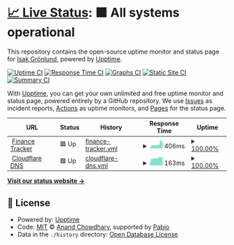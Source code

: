 # [📈 Live Status](https://Grizak.github.io/upptime): <!--live status--> **🟩 All systems operational**

This repository contains the open-source uptime monitor and status page for [Isak Grönlund](https://Grizak.github.io/upptime), powered by [Upptime](https://github.com/upptime/upptime).

[![Uptime CI](https://github.com/Grizak/upptime/workflows/Uptime%20CI/badge.svg)](https://github.com/Grizak/upptime/actions?query=workflow%3A%22Uptime+CI%22)
[![Response Time CI](https://github.com/Grizak/upptime/workflows/Response%20Time%20CI/badge.svg)](https://github.com/Grizak/upptime/actions?query=workflow%3A%22Response+Time+CI%22)
[![Graphs CI](https://github.com/Grizak/upptime/workflows/Graphs%20CI/badge.svg)](https://github.com/Grizak/upptime/actions?query=workflow%3A%22Graphs+CI%22)
[![Static Site CI](https://github.com/Grizak/upptime/workflows/Static%20Site%20CI/badge.svg)](https://github.com/Grizak/upptime/actions?query=workflow%3A%22Static+Site+CI%22)
[![Summary CI](https://github.com/Grizak/upptime/workflows/Summary%20CI/badge.svg)](https://github.com/Grizak/upptime/actions?query=workflow%3A%22Summary+CI%22)

With [Upptime](https://upptime.js.org), you can get your own unlimited and free uptime monitor and status page, powered entirely by a GitHub repository. We use [Issues](https://github.com/Grizak/upptime/issues) as incident reports, [Actions](https://github.com/Grizak/upptime/actions) as uptime monitors, and [Pages](https://Grizak.github.io/upptime) for the status page.

<!--start: status pages-->
<!-- This summary is generated by Upptime (https://github.com/upptime/upptime) -->
<!-- Do not edit this manually, your changes will be overwritten -->
<!-- prettier-ignore -->
| URL | Status | History | Response Time | Uptime |
| --- | ------ | ------- | ------------- | ------ |
| <img alt="" src="https://icons.duckduckgo.com/ip3/financetracker.isaksweb.xyz.ico" height="13"> [Finance Tracker](https://financetracker.isaksweb.xyz) | 🟩 Up | [finance-tracker.yml](https://github.com/Grizak/upptime/commits/HEAD/history/finance-tracker.yml) | <details><summary><img alt="Response time graph" src="./graphs/finance-tracker/response-time-week.png" height="20"> 406ms</summary><br><a href="https://status.isaksweb.xyz/history/finance-tracker"><img alt="Response time 408" src="https://img.shields.io/endpoint?url=https%3A%2F%2Fraw.githubusercontent.com%2FGrizak%2Fupptime%2FHEAD%2Fapi%2Ffinance-tracker%2Fresponse-time.json"></a><br><a href="https://status.isaksweb.xyz/history/finance-tracker"><img alt="24-hour response time 433" src="https://img.shields.io/endpoint?url=https%3A%2F%2Fraw.githubusercontent.com%2FGrizak%2Fupptime%2FHEAD%2Fapi%2Ffinance-tracker%2Fresponse-time-day.json"></a><br><a href="https://status.isaksweb.xyz/history/finance-tracker"><img alt="7-day response time 406" src="https://img.shields.io/endpoint?url=https%3A%2F%2Fraw.githubusercontent.com%2FGrizak%2Fupptime%2FHEAD%2Fapi%2Ffinance-tracker%2Fresponse-time-week.json"></a><br><a href="https://status.isaksweb.xyz/history/finance-tracker"><img alt="30-day response time 408" src="https://img.shields.io/endpoint?url=https%3A%2F%2Fraw.githubusercontent.com%2FGrizak%2Fupptime%2FHEAD%2Fapi%2Ffinance-tracker%2Fresponse-time-month.json"></a><br><a href="https://status.isaksweb.xyz/history/finance-tracker"><img alt="1-year response time 408" src="https://img.shields.io/endpoint?url=https%3A%2F%2Fraw.githubusercontent.com%2FGrizak%2Fupptime%2FHEAD%2Fapi%2Ffinance-tracker%2Fresponse-time-year.json"></a></details> | <details><summary><a href="https://status.isaksweb.xyz/history/finance-tracker">100.00%</a></summary><a href="https://status.isaksweb.xyz/history/finance-tracker"><img alt="All-time uptime 100.00%" src="https://img.shields.io/endpoint?url=https%3A%2F%2Fraw.githubusercontent.com%2FGrizak%2Fupptime%2FHEAD%2Fapi%2Ffinance-tracker%2Fuptime.json"></a><br><a href="https://status.isaksweb.xyz/history/finance-tracker"><img alt="24-hour uptime 100.00%" src="https://img.shields.io/endpoint?url=https%3A%2F%2Fraw.githubusercontent.com%2FGrizak%2Fupptime%2FHEAD%2Fapi%2Ffinance-tracker%2Fuptime-day.json"></a><br><a href="https://status.isaksweb.xyz/history/finance-tracker"><img alt="7-day uptime 100.00%" src="https://img.shields.io/endpoint?url=https%3A%2F%2Fraw.githubusercontent.com%2FGrizak%2Fupptime%2FHEAD%2Fapi%2Ffinance-tracker%2Fuptime-week.json"></a><br><a href="https://status.isaksweb.xyz/history/finance-tracker"><img alt="30-day uptime 100.00%" src="https://img.shields.io/endpoint?url=https%3A%2F%2Fraw.githubusercontent.com%2FGrizak%2Fupptime%2FHEAD%2Fapi%2Ffinance-tracker%2Fuptime-month.json"></a><br><a href="https://status.isaksweb.xyz/history/finance-tracker"><img alt="1-year uptime 100.00%" src="https://img.shields.io/endpoint?url=https%3A%2F%2Fraw.githubusercontent.com%2FGrizak%2Fupptime%2FHEAD%2Fapi%2Ffinance-tracker%2Fuptime-year.json"></a></details>
| <img alt="" src="https://icons.duckduckgo.com/ip3/null.ico" height="13"> [Cloudflare DNS](1.1.1.1) | 🟩 Up | [cloudflare-dns.yml](https://github.com/Grizak/upptime/commits/HEAD/history/cloudflare-dns.yml) | <details><summary><img alt="Response time graph" src="./graphs/cloudflare-dns/response-time-week.png" height="20"> 163ms</summary><br><a href="https://status.isaksweb.xyz/history/cloudflare-dns"><img alt="Response time 171" src="https://img.shields.io/endpoint?url=https%3A%2F%2Fraw.githubusercontent.com%2FGrizak%2Fupptime%2FHEAD%2Fapi%2Fcloudflare-dns%2Fresponse-time.json"></a><br><a href="https://status.isaksweb.xyz/history/cloudflare-dns"><img alt="24-hour response time 118" src="https://img.shields.io/endpoint?url=https%3A%2F%2Fraw.githubusercontent.com%2FGrizak%2Fupptime%2FHEAD%2Fapi%2Fcloudflare-dns%2Fresponse-time-day.json"></a><br><a href="https://status.isaksweb.xyz/history/cloudflare-dns"><img alt="7-day response time 163" src="https://img.shields.io/endpoint?url=https%3A%2F%2Fraw.githubusercontent.com%2FGrizak%2Fupptime%2FHEAD%2Fapi%2Fcloudflare-dns%2Fresponse-time-week.json"></a><br><a href="https://status.isaksweb.xyz/history/cloudflare-dns"><img alt="30-day response time 171" src="https://img.shields.io/endpoint?url=https%3A%2F%2Fraw.githubusercontent.com%2FGrizak%2Fupptime%2FHEAD%2Fapi%2Fcloudflare-dns%2Fresponse-time-month.json"></a><br><a href="https://status.isaksweb.xyz/history/cloudflare-dns"><img alt="1-year response time 171" src="https://img.shields.io/endpoint?url=https%3A%2F%2Fraw.githubusercontent.com%2FGrizak%2Fupptime%2FHEAD%2Fapi%2Fcloudflare-dns%2Fresponse-time-year.json"></a></details> | <details><summary><a href="https://status.isaksweb.xyz/history/cloudflare-dns">100.00%</a></summary><a href="https://status.isaksweb.xyz/history/cloudflare-dns"><img alt="All-time uptime 100.00%" src="https://img.shields.io/endpoint?url=https%3A%2F%2Fraw.githubusercontent.com%2FGrizak%2Fupptime%2FHEAD%2Fapi%2Fcloudflare-dns%2Fuptime.json"></a><br><a href="https://status.isaksweb.xyz/history/cloudflare-dns"><img alt="24-hour uptime 100.00%" src="https://img.shields.io/endpoint?url=https%3A%2F%2Fraw.githubusercontent.com%2FGrizak%2Fupptime%2FHEAD%2Fapi%2Fcloudflare-dns%2Fuptime-day.json"></a><br><a href="https://status.isaksweb.xyz/history/cloudflare-dns"><img alt="7-day uptime 100.00%" src="https://img.shields.io/endpoint?url=https%3A%2F%2Fraw.githubusercontent.com%2FGrizak%2Fupptime%2FHEAD%2Fapi%2Fcloudflare-dns%2Fuptime-week.json"></a><br><a href="https://status.isaksweb.xyz/history/cloudflare-dns"><img alt="30-day uptime 100.00%" src="https://img.shields.io/endpoint?url=https%3A%2F%2Fraw.githubusercontent.com%2FGrizak%2Fupptime%2FHEAD%2Fapi%2Fcloudflare-dns%2Fuptime-month.json"></a><br><a href="https://status.isaksweb.xyz/history/cloudflare-dns"><img alt="1-year uptime 100.00%" src="https://img.shields.io/endpoint?url=https%3A%2F%2Fraw.githubusercontent.com%2FGrizak%2Fupptime%2FHEAD%2Fapi%2Fcloudflare-dns%2Fuptime-year.json"></a></details>

<!--end: status pages-->

[**Visit our status website →**](https://Grizak.github.io/upptime)

## 📄 License

- Powered by: [Upptime](https://github.com/upptime/upptime)
- Code: [MIT](./LICENSE) © [Anand Chowdhary](https://anandchowdhary.com), supported by [Pabio](https://pabio.com)
- Data in the `./history` directory: [Open Database License](https://opendatacommons.org/licenses/odbl/1-0/)
